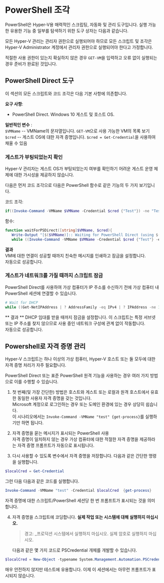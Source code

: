 # PowerShell 조각

PowerShell은 Hyper-V용 매력적인 스크립팅, 자동화 및 관리 도구입니다.  실행 가능한 유용한 기능 중 일부를 탐색하기 위한 도구 상자는 다음과 같습니다.

모든 Hyper-V 관리는 관리자 권한으로 실행되어야 하므로 모든 스크립트 및 조각은 Hyper-V Administrator 계정에서 관리자 권한으로 실행되어야 한다고 가정합니다.

적절한 사용 권한이 있는지 확실하지 않은 경우 `GET-VM`을 입력하고 오류 없이 실행되는 경우 준비가 완료된 것입니다.


## PowerShell Direct 도구

이 섹션의 모든 스크립트와 코드 조각은 다음 기본 사항에 의존합니다.

**요구 사항**:
*  PowerShell Direct. Windows 10 게스트 및 호스트 OS.

**일반적인 변수** :  
`$VMName` -- VMName의 문자열입니다. `GET-VM`으로 사용 가능한 VM의 목록 보기  
`$cred` -- 게스트 OS에 대한 자격 증명입니다. `$cred = Get-Credential`을 사용하여 채울 수 있음

### 게스트가 부팅되었는지 확인

Hyper-V 관리자는 게스트 OS가 부팅되었는지 여부를 확인하기 어려운 게스트 운영 체제에 대한 가시성을 제공하지 않습니다.

다음은 먼저 코드 조각으로 다음은 PowerShell 함수로 같은 기능의 두 가지 보기입니다.

코드 조각:
``` PowerShell
if((Invoke-Command -VMName $VMName -Credential $cred {"Test"}) -ne "Test"){Write-Host "Not Booted"} else {Write-Host "Booted"}
```

함수:
``` PowerShell
function waitForPSDirect([string]$VMName, $cred){
   Write-Output "[$($VMName)]:: Waiting for PowerShell Direct (using $($cred.username))"
   while ((Invoke-Command -VMName $VMName -Credential $cred {"Test"} -ea SilentlyContinue) -ne "Test") {Sleep -Seconds 1}}
```

**결과**  
VM에 대한 연결이 성공할 때까지 친숙한 메시지를 인쇄하고 잠금을 설정합니다.  
자동으로 성공합니다.

### 게스트가 네트워크를 가질 때까지 스크립트 잠금

PowerShell Direct를 사용하여 가상 컴퓨터가 IP 주소를 수신하기 전에 가상 컴퓨터 내 PowerShell 세션에 연결할 수 있습니다.

``` PowerShell
# Wait for DHCP
while ((Get-NetIPAddress | ? AddressFamily -eq IPv4 | ? IPAddress -ne 127.0.0.1).SuffixOrigin -ne "Dhcp") {sleep -Milliseconds 10}
```

** 결과 **
DHCP 임대를 받을 때까지 잠금을 설정합니다. 이 스크립트는 특정 서브넷 또는 IP 주소를 찾지 않으므로 사용 중인 네트워크 구성에 관계 없이 작동합니다.  
자동으로 성공합니다.

## Powershell로 자격 증명 관리

Hyper-V 스크립트는 하나 이상의 가상 컴퓨터, Hyper-V 호스트 또는 둘 모두에 대한 자격 증명 처리가 자주 필요합니다.

PowerShell Direct 또는 표준 PowerShell 원격 기능을 사용하는 경우 여러 가지 방법으로 이를 수행할 수 있습니다.

1. 첫 번째(및 가장 간단한) 방법은 호스트와 게스트 또는 로컬과 원격 호스트에서 유효한 동일한 사용자 자격 증명을 갖는 것입니다.  
    Microsoft 계정으로 로그인하는 경우 또는 도메인 환경에 있는 경우 상당히 쉽습니다.  
    이 시나리오에서는 `Invoke-Command -VMName "test" {get-process}`를 실행하기만 하면 됩니다.

2. 자격 증명을 묻는 메시지가 표시되는 PowerShell 사용  
    자격 증명이 일치하지 않는 경우 가상 컴퓨터에 대한 적절한 자격 증명을 제공하라는 자격 증명 프롬프트가 자동으로 표시됩니다.

3. 다시 사용할 수 있도록 변수에서 자격 증명을 저장합니다.
    다음과 같은 간단한 명령을 실행합니다.
  ``` PowerShell
  $localCred = Get-Credential
  ```
  그런 다음 다음과 같은 코드를 실행합니다.
  ``` PowerShell
  Invoke-Command -VMName "test" -Credential $localCred  {get-process} 
  ```
  자격 증명에 대한 스크립트/PowerShell 세션당 한 번 프롬프트가 표시되는 것을 의미합니다.

4. 자격 증명을 스크립트에 코딩합니다. **실제 작업 또는 시스템에 대해 실행하지 마십시오.**
    > 경고: _프로덕션 시스템에서 실행하지 마십시오. 실제 암호로 실행하지 마십시오.

    다음과 같은 몇 가지 코드로 PSCredential 개체를 개발할 수 있습니다.
  ``` PowerShell
  $localCred = New-Object -typename System.Management.Automation.PSCredential -argumentlist "Administrator", (ConvertTo-SecureString "P@ssw0rd" -AsPlainText -Force) 
  ```
  매우 안전하지 않지만 테스트에 유용합니다. 이제 이 세션에서는 아무런 프롬프트가 표시되지 않습니다.





